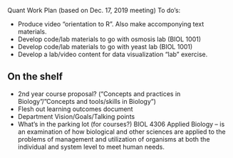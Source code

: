Quant Work Plan (based on Dec. 17, 2019 meeting)
To do’s: 

-	Produce video “orientation to R”. Also make accomponying text materials.
-	Develop code/lab materials to go with osmosis lab (BIOL 1001)
-	Develop code/lab materials to go with yeast lab (BIOL 1001)
-	Develop a lab/video content for data visualization “lab” exercise.

On the shelf
------
-	2nd year course proposal? (“Concepts and practices in Biology”/”Concepts and tools/skills in Biology”)
-	Flesh out learning outcomes document
-	Department Vision/Goals/Talking points
-	What’s in the parking lot (for courses?) BIOL 4306 Applied Biology – is an examination of how biological and other sciences are applied to the problems of management and utilization of organisms at both the individual and system level to meet human needs.
